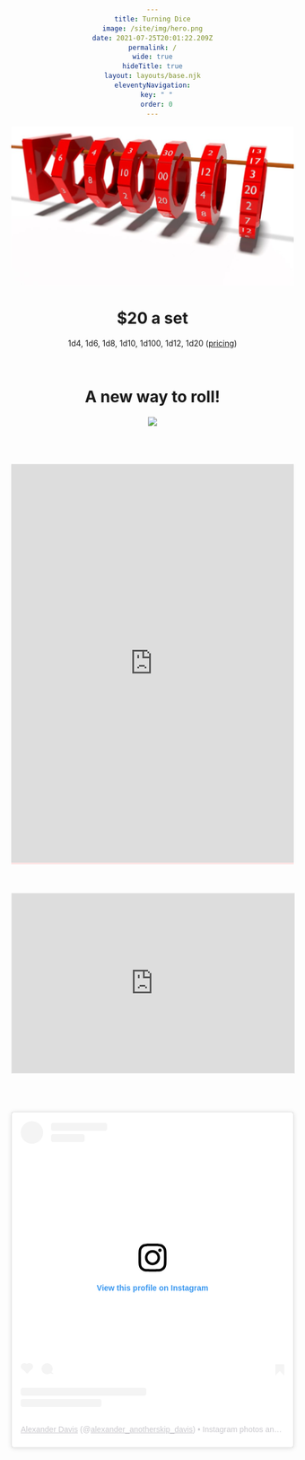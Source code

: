 ```yaml
---
title: Turning Dice
image: /site/img/hero.png
date: 2021-07-25T20:01:22.209Z
permalink: /
wide: true
hideTitle: true
layout: layouts/base.njk
eleventyNavigation:
  key: " "
  order: 0
---
```

<style>
  body {
    text-align: center;
}
  main {
    margin: auto;
}
</style>

![Six ring dice hanging on a wood rod. d4, d6, d8, d10, d10s, d12, d20.](/site/img/hero.png)

# $﻿20 a set

1d4, 1d6, 1d8, 1d10, 1d100, 1d12, 1d20 ([pricing](/pricing/))

<br>

# A new way to roll!

![](/site/img/turningdiceheroexample.gif)

<br>
<br>
<br>
<div style="background-color: rgb(255 0 0 / 10%)">
<iframe src="https://docs.google.com/forms/d/e/1FAIpQLScF2Bs-LCJvN3F9hDZt5LUd_IFAsYbTxe02yNXdbINHPE7Xvw/viewform?embedded=true" 
width="100%" height="710" frameborder="0" marginheight="0" marginwidth="0">Loading…</iframe>
</div>
<br>
<br>
<br>

<iframe src="https://turningdice.substack.com/embed" width="100%" height="320" style="border:1px solid #EEE; background:white; margin:auto;" frameborder="0" scrolling="no"></iframe>

<br>
<br>
<br>
<br>

  <style>
    .instagram-media {
      margin: 15px auto !important;
    }
  </style>

  <blockquote class="instagram-media"
    data-instgrm-permalink="https://www.instagram.com/alexander_anotherskip_davis/?utm_source=ig_embed&amp;utm_campaign=loading"
    data-instgrm-version="14"
    style=" background:#FFF; border:0; border-radius:3px; box-shadow:0 0 1px 0 rgba(0,0,0,0.5),0 1px 10px 0 rgba(0,0,0,0.15); margin: 15px auto !important; max-width:540px; min-width:326px; padding:0; width:99.375%; width:-webkit-calc(100% - 2px); width:calc(100% - 2px);">
    <div style="padding:16px;"> <a
        href="https://www.instagram.com/alexander_anotherskip_davis/?utm_source=ig_embed&amp;utm_campaign=loading"
        style=" background:#FFFFFF; line-height:0; padding:0 0; text-align:center; text-decoration:none; width:100%;"
        target="_blank">
        <div style=" display: flex; flex-direction: row; align-items: center;">
          <div
            style="background-color: #F4F4F4; border-radius: 50%; flex-grow: 0; height: 40px; margin-right: 14px; width: 40px;">
          </div>
          <div style="display: flex; flex-direction: column; flex-grow: 1; justify-content: center;">
            <div
              style=" background-color: #F4F4F4; border-radius: 4px; flex-grow: 0; height: 14px; margin-bottom: 6px; width: 100px;">
            </div>
            <div style=" background-color: #F4F4F4; border-radius: 4px; flex-grow: 0; height: 14px; width: 60px;"></div>
          </div>
        </div>
        <div style="padding: 19% 0;"></div>
        <div style="display:block; height:50px; margin:0 auto 12px; width:50px;"><svg width="50px" height="50px"
            viewBox="0 0 60 60" version="1.1" xmlns="https://www.w3.org/2000/svg"
            xmlns:xlink="https://www.w3.org/1999/xlink">
            <g stroke="none" stroke-width="1" fill="none" fill-rule="evenodd">
              <g transform="translate(-511.000000, -20.000000)" fill="#000000">
                <g>
                  <path
                    d="M556.869,30.41 C554.814,30.41 553.148,32.076 553.148,34.131 C553.148,36.186 554.814,37.852 556.869,37.852 C558.924,37.852 560.59,36.186 560.59,34.131 C560.59,32.076 558.924,30.41 556.869,30.41 M541,60.657 C535.114,60.657 530.342,55.887 530.342,50 C530.342,44.114 535.114,39.342 541,39.342 C546.887,39.342 551.658,44.114 551.658,50 C551.658,55.887 546.887,60.657 541,60.657 M541,33.886 C532.1,33.886 524.886,41.1 524.886,50 C524.886,58.899 532.1,66.113 541,66.113 C549.9,66.113 557.115,58.899 557.115,50 C557.115,41.1 549.9,33.886 541,33.886 M565.378,62.101 C565.244,65.022 564.756,66.606 564.346,67.663 C563.803,69.06 563.154,70.057 562.106,71.106 C561.058,72.155 560.06,72.803 558.662,73.347 C557.607,73.757 556.021,74.244 553.102,74.378 C549.944,74.521 548.997,74.552 541,74.552 C533.003,74.552 532.056,74.521 528.898,74.378 C525.979,74.244 524.393,73.757 523.338,73.347 C521.94,72.803 520.942,72.155 519.894,71.106 C518.846,70.057 518.197,69.06 517.654,67.663 C517.244,66.606 516.755,65.022 516.623,62.101 C516.479,58.943 516.448,57.996 516.448,50 C516.448,42.003 516.479,41.056 516.623,37.899 C516.755,34.978 517.244,33.391 517.654,32.338 C518.197,30.938 518.846,29.942 519.894,28.894 C520.942,27.846 521.94,27.196 523.338,26.654 C524.393,26.244 525.979,25.756 528.898,25.623 C532.057,25.479 533.004,25.448 541,25.448 C548.997,25.448 549.943,25.479 553.102,25.623 C556.021,25.756 557.607,26.244 558.662,26.654 C560.06,27.196 561.058,27.846 562.106,28.894 C563.154,29.942 563.803,30.938 564.346,32.338 C564.756,33.391 565.244,34.978 565.378,37.899 C565.522,41.056 565.552,42.003 565.552,50 C565.552,57.996 565.522,58.943 565.378,62.101 M570.82,37.631 C570.674,34.438 570.167,32.258 569.425,30.349 C568.659,28.377 567.633,26.702 565.965,25.035 C564.297,23.368 562.623,22.342 560.652,21.575 C558.743,20.834 556.562,20.326 553.369,20.18 C550.169,20.033 549.148,20 541,20 C532.853,20 531.831,20.033 528.631,20.18 C525.438,20.326 523.257,20.834 521.349,21.575 C519.376,22.342 517.703,23.368 516.035,25.035 C514.368,26.702 513.342,28.377 512.574,30.349 C511.834,32.258 511.326,34.438 511.181,37.631 C511.035,40.831 511,41.851 511,50 C511,58.147 511.035,59.17 511.181,62.369 C511.326,65.562 511.834,67.743 512.574,69.651 C513.342,71.625 514.368,73.296 516.035,74.965 C517.703,76.634 519.376,77.658 521.349,78.425 C523.257,79.167 525.438,79.673 528.631,79.82 C531.831,79.965 532.853,80.001 541,80.001 C549.148,80.001 550.169,79.965 553.369,79.82 C556.562,79.673 558.743,79.167 560.652,78.425 C562.623,77.658 564.297,76.634 565.965,74.965 C567.633,73.296 568.659,71.625 569.425,69.651 C570.167,67.743 570.674,65.562 570.82,62.369 C570.966,59.17 571,58.147 571,50 C571,41.851 570.966,40.831 570.82,37.631">
                  </path>
                </g>
              </g>
            </g>
          </svg></div>
        <div style="padding-top: 8px;">
          <div
            style=" color:#3897f0; font-family:Arial,sans-serif; font-size:14px; font-style:normal; font-weight:550; line-height:18px;">
            View this profile on Instagram</div>
        </div>
        <div style="padding: 12.5% 0;"></div>
        <div style="display: flex; flex-direction: row; margin-bottom: 14px; align-items: center;">
          <div>
            <div
              style="background-color: #F4F4F4; border-radius: 50%; height: 12.5px; width: 12.5px; transform: translateX(0px) translateY(7px);">
            </div>
            <div
              style="background-color: #F4F4F4; height: 12.5px; transform: rotate(-45deg) translateX(3px) translateY(1px); width: 12.5px; flex-grow: 0; margin-right: 14px; margin-left: 2px;">
            </div>
            <div
              style="background-color: #F4F4F4; border-radius: 50%; height: 12.5px; width: 12.5px; transform: translateX(9px) translateY(-18px);">
            </div>
          </div>
          <div style="margin-left: 8px;">
            <div style=" background-color: #F4F4F4; border-radius: 50%; flex-grow: 0; height: 20px; width: 20px;"></div>
            <div
              style=" width: 0; height: 0; border-top: 2px solid transparent; border-left: 6px solid #f4f4f4; border-bottom: 2px solid transparent; transform: translateX(16px) translateY(-4px) rotate(30deg)">
            </div>
          </div>
          <div style="margin-left: auto;">
            <div
              style=" width: 0px; border-top: 8px solid #F4F4F4; border-right: 8px solid transparent; transform: translateY(16px);">
            </div>
            <div
              style=" background-color: #F4F4F4; flex-grow: 0; height: 12px; width: 16px; transform: translateY(-4px);">
            </div>
            <div
              style=" width: 0; height: 0; border-top: 8px solid #F4F4F4; border-left: 8px solid transparent; transform: translateY(-4px) translateX(8px);">
            </div>
          </div>
        </div>
        <div style="display: flex; flex-direction: column; flex-grow: 1; justify-content: center; margin-bottom: 24px;">
          <div
            style=" background-color: #F4F4F4; border-radius: 4px; flex-grow: 0; height: 14px; margin-bottom: 6px; width: 224px;">
          </div>
          <div style=" background-color: #F4F4F4; border-radius: 4px; flex-grow: 0; height: 14px; width: 144px;"></div>
        </div>
      </a>
      <p
        style=" color:#c9c8cd; font-family:Arial,sans-serif; font-size:14px; line-height:17px; margin-bottom:0; margin-top:8px; overflow:hidden; padding:8px 0 7px; text-align:center; text-overflow:ellipsis; white-space:nowrap;">
        <a href="https://www.instagram.com/alexander_anotherskip_davis/?utm_source=ig_embed&amp;utm_campaign=loading"
          style=" color:#c9c8cd; font-family:Arial,sans-serif; font-size:14px; font-style:normal; font-weight:normal; line-height:17px;"
          target="_blank">Alexander Davis</a> (@<a
          href="https://www.instagram.com/alexander_anotherskip_davis/?utm_source=ig_embed&amp;utm_campaign=loading"
          style=" color:#c9c8cd; font-family:Arial,sans-serif; font-size:14px; font-style:normal; font-weight:normal; line-height:17px;"
          target="_blank">alexander_anotherskip_davis</a>) • Instagram photos and videos
      </p>
    </div>
  </blockquote>
  <script async src="//www.instagram.com/embed.js"></script>